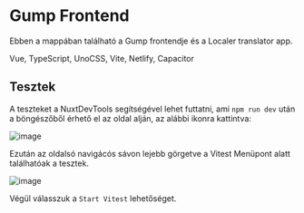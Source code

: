 # Gump Frontend

Ebben a mappában található a Gump frontendje és a Localer translator app.

Vue, TypeScript, UnoCSS, Vite, Netlify, Capacitor

## Tesztek

A teszteket a NuxtDevTools segítségével lehet futtatni, ami `npm run dev` után a böngészőből érhető el az oldal alján, az alábbi ikonra kattintva:

![image](https://user-images.githubusercontent.com/19333627/235911850-aa1a26a4-3caf-4d1e-b788-3f984380d2a7.png)

Ezután az oldalsó navigácós sávon lejebb görgetve a Vitest Menüpont alatt találhatóak a tesztek.

![image](https://user-images.githubusercontent.com/19333627/235912929-8e2ef10e-45e0-4ffb-955e-8264c93ddca4.png)

Végül válasszuk a `Start Vitest` lehetőséget.
